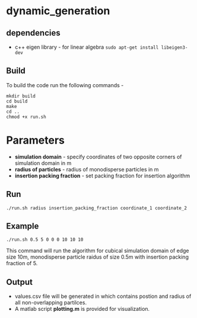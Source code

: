# dynamic_generation

## dependencies

* c++ eigen library - for linear algebra  ```sudo apt-get install libeigen3-dev```
  
## Build

To build the code run the following commands -

```
mkdir build 
cd build
make
cd ..
chmod +x run.sh
```

# Parameters

* **simulation domain** - specify coordinates of two opposite corners of simulation domain in m
* **radius of particles** - radius of monodisperse particles in m 
* **insertion packing fraction** - set packing fraction for insertion algorithm


## Run
```
./run.sh radius insertion_packing_fraction coordinate_1 coordinate_2
```

## Example 

```./run.sh 0.5 5 0 0 0 10 10 10```

This command will run the algorithm for cubical simulation domain of edge size 10m, monodisperse particle raidus of size 0.5m with insertion packing fraction of 5.

## Output

* values.csv file will be generated in which contains postion and radius of all non-overlapping partilces.
* A matlab script **plotting.m** is provided for visualization.

